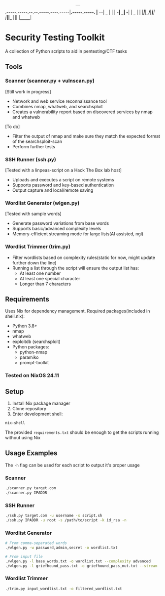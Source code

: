                                     __
.-----.-----.--.--.-----.----.-----|__.-----.-----.
|__ --|  _  |  |  |  -__|   _|  -__|  |  _  |     |
|_____|_____|\___/|_____|__| |_____|__|___  |__|__|
                                      |_____|

# Security Testing Toolkit

A collection of Python scripts to aid in pentesting/CTF tasks

## Tools

### Scanner (scanner.py + vulnscan.py) 
[Still work in progress]
- Network and web service reconnaissance tool
- Combines nmap, whatweb, and searchsploit
- Creates a vulnerability report based on discovered services by nmap and whatweb

[To do]
- Filter the output of nmap and make sure they match the expected format of the searchsploit-scan
- Perform further tests

### SSH Runner (ssh.py) 
[Tested with a linpeas-script on a Hack The Box lab host]
- Uploads and executes a script on remote systems
- Supports password and key-based authentication
- Output capture and local/remote saving

### Wordlist Generator (wlgen.py)
[Tested with sample words]
- Generate password variations from base words
- Supports basic/advanced complexity levels
- Memory-efficient streaming mode for large lists(AI assisted, ngl)

### Wordlist Trimmer (trim.py)
- Filter wordlists based on complexity rules(static for now, might update further down the line)
- Running a list through the script will ensure the output list has:
  - At least one number
  - At least one special character 
  - Longer than 7 characters

## Requirements

Uses Nix for dependency management. Required packages(included in shell.nix):
- Python 3.8+
- nmap
- whatweb
- exploitdb (searchsploit)
- Python packages:
  - python-nmap
  - paramiko
  - prompt-toolkit

### Tested on NixOS 24.11

## Setup

1. Install Nix package manager
2. Clone repository
3. Enter development shell:
```bash
nix-shell
```
The provided ```requirements.txt``` should be enough to get the scripts running without using Nix

## Usage Examples
The ```-h``` flag can be used for each script to output it's proper usage

### Scanner
```bash
./scanner.py target.com
./scanner.py IPADDR
```

### SSH Runner
```bash
./ssh.py target.com -u username -s script.sh
./ssh.py IPADDR -u root -s /path/to/script -k id_rsa -n

```

### Wordlist Generator
```bash
# From comma-separated words
./wlgen.py -w password,admin,secret -o wordlist.txt

# From input file
./wlgen.py -l base_words.txt -o wordlist.txt --complexity advanced
./wlgen.py -l griefhound_pass.txt -o griefhound_pass_mut.txt --stream

```

### Wordlist Trimmer
```bash
./trim.py input_wordlist.txt -o filtered_wordlist.txt
```
